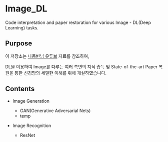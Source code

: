 # Image_DL
Code interpretation and paper restoration for various Image - DL(Deep Learning)  tasks.

## Purpose

이 저장소는 [나동빈님 유튜브](https://www.youtube.com/c/dongbinna) 자료를 참조하여, 

DL을 이용하여 Image를 다루는 여러 측면의 지식 습득 및 State-of-the-art Paper 복원을 통한 신경망의 세밀한 이해를 위해 개설하였습니다.

## Contents

* Image Generation
  * GAN(Generative Adversarial Nets)
  * temp

* Image Recognition
  * ResNet
  
